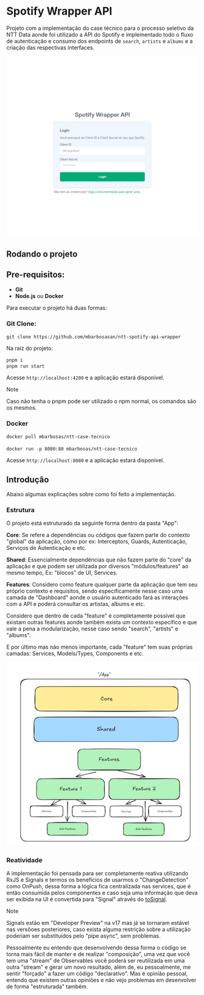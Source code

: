 # Spotify Wrapper API

Projeto com a implementação do case técnico para o processo seletivo da NTT Data aonde foi utilizado a API do Spotify e implementado todo o fluxo de autenticação e consumo dos endpoints de `search`, `artists` e `albums` e a criação das respectivas interfaces.

![alt text](docs/image.png)

## Rodando o projeto

## Pre-requisitos:
- **Git**
- **Node.js** ou **Docker**

Para executar o projeto há duas formas:

### Git Clone:

```
git clone https://github.com/mbarbosasan/ntt-spotify-api-wrapper
```

Na raiz do projeto: 

```
pnpm i
pnpm run start
```

Acesse `http://localhost:4200` e a aplicação estará disponível.

> [!NOTE]  
> Caso não tenha o pnpm pode ser utilizado o npm normal, os comandos são os mesmos.

### Docker

```
docker pull mbarbosas/ntt-case-tecnico

docker run -p 8080:80 mbarbosas/ntt-case-tecnico
```

Acesse `http://localhost:8080` e a aplicação estará disponível.

## Introdução

Abaixo algumas explicações sobre como foi feito a implementação.

### Estrutura

O projeto está estruturado da seguinte forma dentro da pasta "App":

**Core**: Se refere a dependências ou códigos que fazem parte do contexto "global" da aplicação, como por ex: Interceptors, Guards, Autenticação, Serviços de Autenticação e etc.

**Shared**: Essencialmente dependências que não fazem parte do "core" da aplicação e que podem ser utilizada por diversos "módulos/features" ao mesmo tempo, Ex: "blocos" de UI, Services.

**Features**: Considero como feature qualquer parte da aplicação que tem seu próprio contexto e requisitos, sendo especificamente nesse caso uma camada de "Dashboard" aonde o usuário autenticado fará as interações com a API e poderá consultar os artistas, albums e etc.

Considero que dentro de cada "feature" é completamente possível que existam outras features aonde também exista um contexto específico e que vale a pena a modularização, nesse caso sendo "search", "artists" e "albums".

E por último mas não menos importante, cada "feature" tem suas próprias camadas: Services, Models/Types, Components e etc.

![alt text](docs/estrutura.png)

### Reatividade

A implementação foi pensada para ser completamente reativa utilizando RxJS e Signals e termos os benefícios de usarmos o "ChangeDetection" como OnPush, dessa forma a lógica fica centralizada nas services, que é então consumida pelos componentes e caso seja uma informação que deva ser exibida na UI é convertida para "Signal" através do [toSignal](https://v17.angular.io/api/core/rxjs-interop/toSignal).

> [!NOTE]  
> Signals estão em "Developer Preview" na v17 mas já se tornaram estável nas versõoes posteriores, caso exista alguma restrição sobre a utilização poderiam ser substituídos pelo "pipe async", sem problemas.

Pessoalmente eu entendo que desenvolvendo dessa forma o código se torna mais fácil de manter e de realizar "composição", uma vez que você tem uma "stream" de Observables você poderá ser reutilizada em uma outra "stream" e gerar um novo resultado, além de, eu pessoalmente, me sentir "forçado" a fazer um código "declarativo". Mas é opinião pessoal, entendo que existem outras opiniões e não vejo problemas em desenvolver de forma "estruturada" também.
